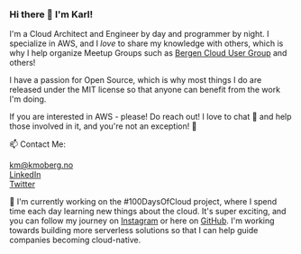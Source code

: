 ### Hi there 👋 I'm Karl!

I'm a Cloud Architect and Engineer by day and programmer by night. I specialize in AWS, and I *love* to share my knowledge with others, which is why I help organize Meetup Groups such as [Bergen Cloud User Group](https://github.com/bergen-cloud-user-group) and others!

I have a passion for Open Source, which is why most things I do are released under the MIT license so that anyone can benefit from the work I'm doing.

If you are interested in AWS - please! Do reach out! I love to chat 💬 and help those involved in it, and you're not an exception! 🎉

📫 Contact Me:

[km@kmoberg.no](mailto:km@kmoberg.no) <br>
[LinkedIn](https://linkedin.com/in/kmoberg) <br>
[Twitter](https://twitter.com/mathiasmoberg)

🔭 I'm currently working on the #100DaysOfCloud project, where I spend time each day learning new things about the cloud. It's super exciting, and you can follow my journey on [Instagram](https://instagram.com/cloudkarl) or here on [GitHub](https://github.com/kmoberg/100-Days-Of-Cloud). I'm working towards building more serverless solutions so that I can help guide companies becoming cloud-native.


<!--
**kmoberg/kmoberg** is a ✨ _special_ ✨ repository because its `README.md` (this file) appears on your GitHub profile.

Here are some ideas to get you started:

- 🔭 I'm currently working on ...
- 🌱 I'm currently learning ...
- 👯 I'm looking to collaborate on ...
- 🤔 I'm looking for help with ...
- 💬 Ask me about ...
- 📫 How to reach me: ...
- 😄 Pronouns: ...
- ⚡ Fun fact: ...
-->
